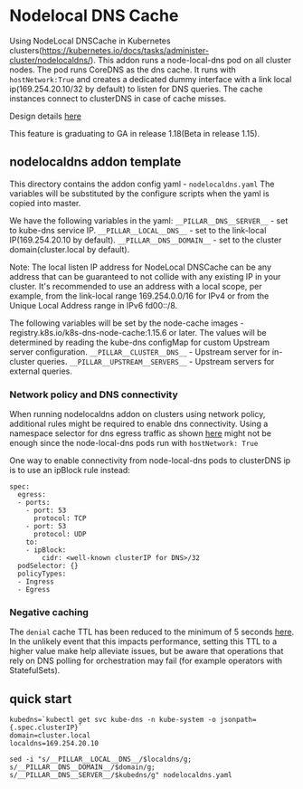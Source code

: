 # Nodelocal DNS Cache

Using NodeLocal DNSCache in Kubernetes clusters(https://kubernetes.io/docs/tasks/administer-cluster/nodelocaldns/).
This addon runs a node-local-dns pod on all cluster nodes. The pod runs CoreDNS as the dns cache. It runs with `hostNetwork:True` and creates a dedicated dummy interface with a link local ip(169.254.20.10/32 by default) to listen for DNS queries. The cache instances connect to clusterDNS in case of cache misses.

Design details [here](https://github.com/kubernetes/enhancements/blob/master/keps/sig-network/1024-nodelocal-cache-dns/README.md)

This feature is graduating to GA in release 1.18(Beta in release 1.15).

## nodelocaldns addon template

This directory contains the addon config yaml - `nodelocaldns.yaml`
The variables will be substituted by the configure scripts when the yaml is copied into master.

We have the following variables in the yaml:
`__PILLAR__DNS__SERVER__` - set to kube-dns service IP.
`__PILLAR__LOCAL__DNS__`  - set to the link-local IP(169.254.20.10 by default).
`__PILLAR__DNS__DOMAIN__` - set to the cluster domain(cluster.local by default).

Note: The local listen IP address for NodeLocal DNSCache can be any address that can be guaranteed to not collide with any existing IP in your cluster. It's recommended to use an address with a local scope, per example, from the link-local range 169.254.0.0/16 for IPv4 or from the Unique Local Address range in IPv6 fd00::/8.

The following variables will be set by the node-cache images - registry.k8s.io/k8s-dns-node-cache:1.15.6 or later.
The values will be determined by reading the kube-dns configMap for custom
Upstream server configuration.
`__PILLAR__CLUSTER__DNS__` - Upstream server for in-cluster queries.
`__PILLAR__UPSTREAM__SERVERS__` - Upstream servers for external queries.

### Network policy and DNS connectivity

When running nodelocaldns addon on clusters using network policy, additional rules might be required to enable dns connectivity.
Using a namespace selector for dns egress traffic as shown [here](https://docs.projectcalico.org/security/tutorials/kubernetes-policy-advanced)
might not be enough since the node-local-dns pods run with `hostNetwork: True`

One way to enable connectivity from node-local-dns pods to clusterDNS ip is to use an ipBlock rule instead:

```
spec:
  egress:
  - ports:
    - port: 53
      protocol: TCP
    - port: 53
      protocol: UDP
    to:
    - ipBlock:
        cidr: <well-known clusterIP for DNS>/32
  podSelector: {}
  policyTypes:
  - Ingress
  - Egress
```

### Negative caching

The `denial` cache TTL has been reduced to the minimum of 5 seconds [here](https://github.com/kubernetes/kubernetes/blob/a38ed2c5ceedf682cbc19442aac5224ae6e10eaa/cluster/addons/dns/nodelocaldns/nodelocaldns.yaml#L61). In the unlikely event that this impacts performance, setting this TTL to a higher value make help alleviate issues, but be aware that operations that rely on DNS polling for orchestration may fail (for example operators with StatefulSets).


## quick start

```shell
kubedns=`kubectl get svc kube-dns -n kube-system -o jsonpath={.spec.clusterIP}`
domain=cluster.local
localdns=169.254.20.10
```

```shell
sed -i "s/__PILLAR__LOCAL__DNS__/$localdns/g; s/__PILLAR__DNS__DOMAIN__/$domain/g; s/__PILLAR__DNS__SERVER__/$kubedns/g" nodelocaldns.yaml
```
